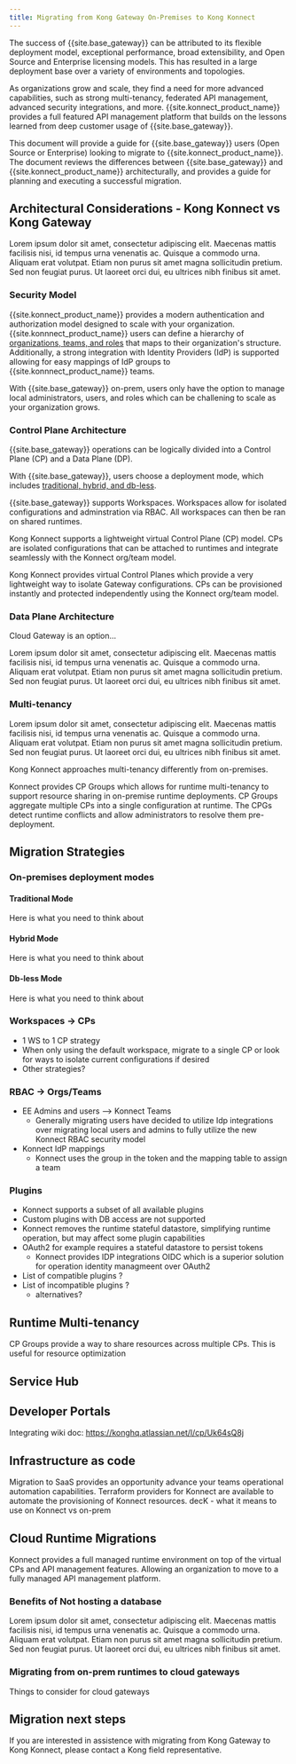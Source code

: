 ```yaml
---
title: Migrating from Kong Gateway On-Premises to Kong Konnect
---
```


The success of {{site.base_gateway}} can be attributed to its flexible deployment model, 
exceptional performance, broad extensibility, and Open Source and Enterprise licensing models.
This has resulted in a large deployment base over a variety of environments and topologies. 

As organizations grow and scale, they find a need for more advanced capabilities, 
such as strong multi-tenancy, federated API management, advanced security integrations, 
and more. {{site.konnect_product_name}} provides a full featured API management platform 
that builds on the lessons learned from deep customer usage of {{site.base_gateway}}. 

This document will provide a guide for {{site.base_gateway}} users (Open Source or Enterprise) 
looking to migrate to {{site.konnect_product_name}}. The document reviews the differences between 
{{site.base_gateway}} and {{site.konnect_product_name}} architecturally, and provides a guide 
for planning and executing a successful migration.

## Architectural Considerations - Kong Konnect vs Kong Gateway

Lorem ipsum dolor sit amet, consectetur adipiscing elit. Maecenas mattis facilisis nisi, 
id tempus urna venenatis ac. Quisque a commodo urna. Aliquam erat volutpat. Etiam non purus 
sit amet magna sollicitudin pretium. Sed non feugiat purus. Ut laoreet orci dui, eu 
ultrices nibh finibus sit amet.

### Security Model

{{site.konnect_product_name}} provides a modern authentication and authorization model 
designed to scale with your organization. {{site.konnnect_product_name}} users can define a hierarchy of 
[organizations, teams, and roles](/konnect/org-management/auth/) that maps to their 
organization's structure. Additionally, a strong integration with Identity Providers (IdP) is supported
allowing for easy mappings of IdP groups to {{site.konnnect_product_name}} teams.

With {{site.base_gateway}} on-prem, users only have the option to manage local administrators, 
users, and roles which can be challening to scale as your organization grows.

### Control Plane Architecture

{{site.base_gateway}} operations can be logically divided into a Control Plane (CP) and a Data Plane (DP).

With {{site.base_gateway}}, users choose a deployment mode, which includes 
[traditional, hybrid, and db-less](/gateway/latest/production/deployment-topologies/).


{{site.base_gateway}} supports Workspaces. Workspaces allow for isolated configurations
and adminstration via RBAC. All workspaces can then be ran on shared runtimes.

Kong Konnect supports a lightweight virtual Control Plane (CP) model. CPs are isolated
configurations that can be attached to runtimes and integrate seamlessly with the 
Konnect org/team model. 

Kong Konnect provides virtual Control Planes which provide a very lightweight way to isolate
Gateway configurations. CPs can be provisioned instantly and protected independently
using the Konnect org/team model.

### Data Plane Architecture

Cloud Gateway is an option...

Lorem ipsum dolor sit amet, consectetur adipiscing elit. Maecenas mattis facilisis nisi, 
id tempus urna venenatis ac. Quisque a commodo urna. Aliquam erat volutpat. Etiam non purus 
sit amet magna sollicitudin pretium. Sed non feugiat purus. Ut laoreet orci dui, eu 
ultrices nibh finibus sit amet.

### Multi-tenancy

Lorem ipsum dolor sit amet, consectetur adipiscing elit. Maecenas mattis facilisis nisi, 
id tempus urna venenatis ac. Quisque a commodo urna. Aliquam erat volutpat. Etiam non purus 
sit amet magna sollicitudin pretium. Sed non feugiat purus. Ut laoreet orci dui, eu 
ultrices nibh finibus sit amet.

Kong Konnect approaches multi-tenancy differently from on-premises. 

Konnect provides CP Groups which allows for runtime multi-tenancy to support
resource sharing in on-premise runtime deployments. CP Groups aggregate multiple CPs
into a single configuration at runtime. The CPGs detect runtime conflicts and allow
administrators to resolve them pre-deployment.

## Migration Strategies

### On-premises deployment modes

#### Traditional Mode

Here is what you need to think about

#### Hybrid Mode

Here is what you need to think about

#### Db-less Mode

Here is what you need to think about

### Workspaces -> CPs

* 1 WS to 1 CP strategy
* When only using the default workspace, migrate to a single CP or look for ways to isolate current configurations if desired
* Other strategies?

### RBAC -> Orgs/Teams

* EE Admins and users --> Konnect Teams
  * Generally migrating users have decided to utilize Idp integrations over migrating 
    local users and admins to fully utilize the new Konnect RBAC security model
* Konnect IdP mappings
  * Konnect uses the group in the token and the mapping table to assign a team

### Plugins

* Konnect supports a subset of all available plugins
* Custom plugins with DB access are not supported
* Konnect removes the runtime stateful datastore, simplifying runtime operation, but may affect some plugin capabilities
* OAuth2 for example requires a stateful datastore to persist tokens
    * Konnect provides IDP integrations OIDC which is a superior solution for operation identity managmeent over OAuth2
* List of compatible plugins ?
* List of incompatible plugins ?
    * alternatives?

## Runtime Multi-tenancy

CP Groups provide a way to share resources across multiple CPs. This is useful for 
resource optimization

## Service Hub

## Developer Portals

Integrating wiki doc: https://konghq.atlassian.net/l/cp/Uk64sQ8j

## Infrastructure as code

Migration to SaaS provides an opportunity advance your teams operational automation capabilities.
Terraform providers for Konnect are available to automate the provisioning of Konnect resources.
decK - what it means to use on Konnect vs on-prem

## Cloud Runtime Migrations

Konnect provides a full managed runtime environment on top of the virtual CPs and API management features.
Allowing an organization to move to a fully managed API management platform.

### Benefits of Not hosting a database 

Lorem ipsum dolor sit amet, consectetur adipiscing elit. Maecenas mattis facilisis nisi, id tempus urna venenatis ac. 
Quisque a commodo urna. Aliquam erat volutpat. Etiam non purus sit amet magna sollicitudin pretium. Sed non feugiat purus. 
Ut laoreet orci dui, eu ultrices nibh finibus sit amet.

### Migrating from on-prem runtimes to cloud gateways

Things to consider for cloud gateways

## Migration next steps

If  you are interested in assistence with migrating from Kong Gateway to Kong Konnect, please contact a Kong field representative.

